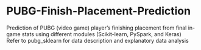 # PUBG-Finish-Placement-Prediction
Prediction of PUBG (video game) player’s finishing placement from final in-game stats using different modules (Scikit-learn, PySpark, and Keras)  
Refer to pubg_sklearn for data description and explanatory data analysis
